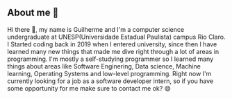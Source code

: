 ## About me 🚀
Hi there 👋, my name is Guilherme and I'm a computer science undergraduate at UNESP(Universidade Estadual Paulista) campus Rio Claro. I Started coding back in 2019 when I entered university, since then I have learned many new things that made me dive right through a lot of areas in programming. I'm mostly a self-studying programmer so I learned many things about areas like Software Enginering, Data science, Machine learning, Operating Systems and low-level programming. Right now I'm currently looking for a job as a software developer intern, so if you have some opportunity for me make sure to contact me ok? 😄

<!--
**HGuigit/HGuigit** is a ✨ _special_ ✨ repository because its `README.md` (this file) appears on your GitHub profile.

Here are some ideas to get you started:

- 🔭 I’m currently working on ...
- 🌱 I’m currently learning ...
- 👯 I’m looking to collaborate on ...
- 🤔 I’m looking for help with ...
- 💬 Ask me about ...
- 📫 How to reach me: ...
- 😄 Pronouns: ...
- ⚡ Fun fact: ...
-->
